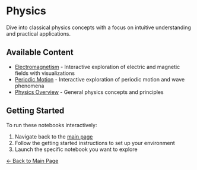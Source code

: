 # Physics

Dive into classical physics concepts with a focus on intuitive understanding and practical applications.

## Available Content

- [Electromagnetism](Electromagnetism.ipynb) - Interactive exploration of electric and magnetic fields with visualizations
- [Periodic Motion](Periodic_Motion.ipynb) - Interactive exploration of periodic motion and wave phenomena
- [Physics Overview](Physics.md) - General physics concepts and principles

## Getting Started

To run these notebooks interactively:

1. Navigate back to the [main page](../README.md)
2. Follow the getting started instructions to set up your environment
3. Launch the specific notebook you want to explore

[← Back to Main Page](../README.md)
